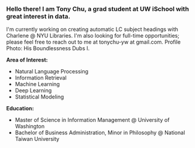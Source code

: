 ### Hello there! I am Tony Chu, a grad student at UW iSchool with great interest in data.

I'm currently working on creating automatic LC subject headings with Charlene @ NYU Libraries. I'm also looking for full-time opportunities; please feel free to reach out to me at tonychu-yw at gmail.com. Profile Photo: His Boundlessness Dubs I.

**Area of Interest:**
- Natural Language Processing
- Information Retrieval
- Machine Learning 
- Deep Learning
- Statistical Modeling

**Education:**
- Master of Science in Information Management @ University of Washington
- Bachelor of Business Administration, Minor in Philosophy @ National Taiwan University 
